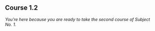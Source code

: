 <h2>Course 1.2</h2>

_You’re here because you are ready to take the second course of Subject No. 1._